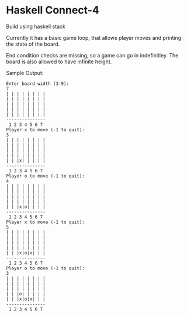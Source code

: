 # Haskell Connect-4
Build using haskell stack

Currently it has a basic game loop, that allows player moves and printing the state of the board.

End condition checks are missing, so a game can go in indefinitley. The board is also allowed to have infinite height.

Sample Output:
```
Enter board width (3-9): 
7
| | | | | | | |
| | | | | | | |
| | | | | | | |
| | | | | | | |
| | | | | | | |
---------------
 1 2 3 4 5 6 7 
Player x to move (-1 to quit):
3
| | | | | | | |
| | | | | | | |
| | | | | | | |
| | | | | | | |
| | |x| | | | |
---------------
 1 2 3 4 5 6 7 
Player o to move (-1 to quit):
4
| | | | | | | |
| | | | | | | |
| | | | | | | |
| | | | | | | |
| | |x|o| | | |
---------------
 1 2 3 4 5 6 7 
Player x to move (-1 to quit):
5
| | | | | | | |
| | | | | | | |
| | | | | | | |
| | | | | | | |
| | |x|o|x| | |
---------------
 1 2 3 4 5 6 7 
Player o to move (-1 to quit):
3
| | | | | | | |
| | | | | | | |
| | | | | | | |
| | |o| | | | |
| | |x|o|x| | |
---------------
 1 2 3 4 5 6 7 

```
